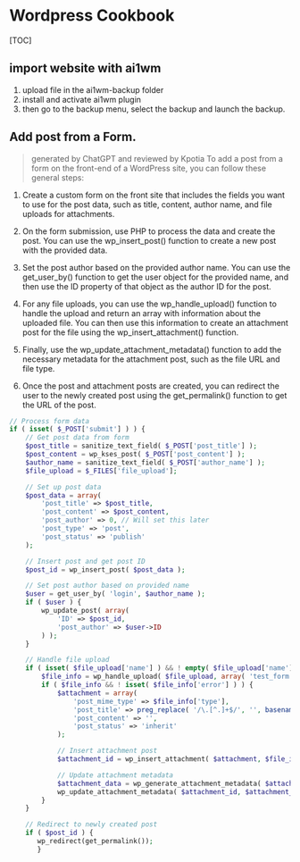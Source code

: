 # Wordpress Cookbook 
[TOC]
## import website with ai1wm
1. upload file in the ai1wm-backup folder 
2. install and activate ai1wm plugin 
3. then go to the backup menu, select the backup and launch the backup.

## Add post from a Form. 
> generated by ChatGPT and reviewed by Kpotia
To add a post from a form on the front-end of a WordPress site, you can follow these general steps:

1. Create a custom form on the front site that includes the fields you want to use for the post data, such as title, content, author name, and file uploads for attachments.

2. On the form submission, use PHP to process the data and create the post. You can use the wp_insert_post() function to create a new post with the provided data.

3. Set the post author based on the provided author name. You can use the get_user_by() function to get the user object for the provided name, and then use the ID property of that object as the author ID for the post.

4. For any file uploads, you can use the wp_handle_upload() function to handle the upload and return an array with information about the uploaded file. You can then use this information to create an attachment post for the file using the wp_insert_attachment() function.

5. Finally, use the wp_update_attachment_metadata() function to add the necessary metadata for the attachment post, such as the file URL and file type.

6. Once the post and attachment posts are created, you can redirect the user to the newly created post using the get_permalink() function to get the URL of the post.

```php 
// Process form data
if ( isset( $_POST['submit'] ) ) {
    // Get post data from form
    $post_title = sanitize_text_field( $_POST['post_title'] );
    $post_content = wp_kses_post( $_POST['post_content'] );
    $author_name = sanitize_text_field( $_POST['author_name'] );
    $file_upload = $_FILES['file_upload'];

    // Set up post data
    $post_data = array(
        'post_title' => $post_title,
        'post_content' => $post_content,
        'post_author' => 0, // Will set this later
        'post_type' => 'post',
        'post_status' => 'publish'
    );

    // Insert post and get post ID
    $post_id = wp_insert_post( $post_data );

    // Set post author based on provided name
    $user = get_user_by( 'login', $author_name );
    if ( $user ) {
        wp_update_post( array(
            'ID' => $post_id,
            'post_author' => $user->ID
        ) );
    }

    // Handle file upload
    if ( isset( $file_upload['name'] ) && ! empty( $file_upload['name'] ) ) {
        $file_info = wp_handle_upload( $file_upload, array( 'test_form' => false ) );
        if ( $file_info && ! isset( $file_info['error'] ) ) {
            $attachment = array(
                'post_mime_type' => $file_info['type'],
                'post_title' => preg_replace( '/\.[^.]+$/', '', basename( $file_info['file'] ) ),
                'post_content' => '',
                'post_status' => 'inherit'
            );

            // Insert attachment post
            $attachment_id = wp_insert_attachment( $attachment, $file_info['file'], $post_id );

            // Update attachment metadata
            $attachment_data = wp_generate_attachment_metadata( $attachment_id, $file_info['file'] );
            wp_update_attachment_metadata( $attachment_id, $attachment_data );
        }
    }

    // Redirect to newly created post
    if ( $post_id ) {
       wp_redirect(get_permalink());
       }

```

